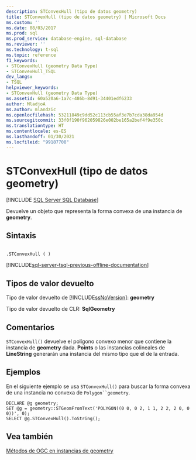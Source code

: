 ```yaml
---
description: STConvexHull (tipo de datos geometry)
title: STConvexHull (tipo de datos geometry) | Microsoft Docs
ms.custom: ''
ms.date: 08/03/2017
ms.prod: sql
ms.prod_service: database-engine, sql-database
ms.reviewer: ''
ms.technology: t-sql
ms.topic: reference
f1_keywords:
- STConvexHull (geometry Data Type)
- STConvexHull_TSQL
dev_langs:
- TSQL
helpviewer_keywords:
- STConvexHull (geometry Data Type)
ms.assetid: 60a520a6-1a7c-486b-8d91-34401edf6233
author: MladjoA
ms.author: mlandzic
ms.openlocfilehash: 53211849c9dd52c113cb55af3e7b7cda38da954d
ms.sourcegitcommit: 33f0f190f962059826e002be165a2bef4f9e350c
ms.translationtype: HT
ms.contentlocale: es-ES
ms.lasthandoff: 01/30/2021
ms.locfileid: "99187708"
---
```

# <a name="stconvexhull-geometry-data-type"></a>STConvexHull (tipo de datos geometry)
[!INCLUDE [SQL Server SQL Database](../../includes/applies-to-version/sql-asdb.md)]

Devuelve un objeto que representa la forma convexa de una instancia de **geometry**.
  
## <a name="syntax"></a>Sintaxis  
  
```  
  
.STConvexHull ( )  
```  
  
[!INCLUDE[sql-server-tsql-previous-offline-documentation](../../includes/sql-server-tsql-previous-offline-documentation.md)]

## <a name="return-types"></a>Tipos de valor devuelto
 Tipo de valor devuelto de [!INCLUDE[ssNoVersion](../../includes/ssnoversion-md.md)]: **geometry**  
  
 Tipo de valor devuelto de CLR: **SqlGeometry**  
  
## <a name="remarks"></a>Comentarios  
 `STConvexHull()` devuelve el polígono convexo menor que contiene la instancia de **geometry** dada. **Points** o las instancias colineales de **LineString** generarán una instancia del mismo tipo que el de la entrada.  
  
## <a name="examples"></a>Ejemplos  
 En el siguiente ejemplo se usa `STConvexHull()` para buscar la forma convexa de una instancia no convexa de `Polygon``geometry`.  
  
```  
DECLARE @g geometry;  
SET @g = geometry::STGeomFromText('POLYGON((0 0, 0 2, 1 1, 2 2, 2 0, 0 0))', 0);  
SELECT @g.STConvexHull().ToString();  
```  
  
## <a name="see-also"></a>Vea también  
 [Métodos de OGC en instancias de geometry](../../t-sql/spatial-geometry/ogc-methods-on-geometry-instances.md)  
  
  

